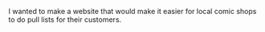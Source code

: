 I wanted to make a website that would make it easier for local comic shops
to do pull lists for their customers. 
